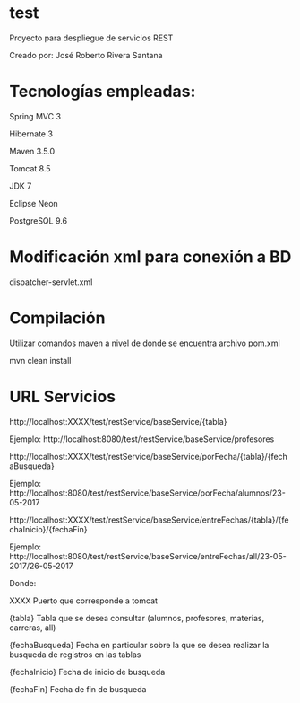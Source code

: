 # test
Proyecto para despliegue de servicios REST

Creado por: José Roberto Rivera Santana

# Tecnologías empleadas:
Spring MVC 3

Hibernate 3

Maven 3.5.0

Tomcat 8.5

JDK 7

Eclipse Neon

PostgreSQL 9.6

# Modificación xml para conexión a BD

dispatcher-servlet.xml

# Compilación

Utilizar comandos maven a nivel de donde se encuentra archivo pom.xml

mvn clean install

# URL Servicios

http://localhost:XXXX/test/restService/baseService/{tabla}

Ejemplo: http://localhost:8080/test/restService/baseService/profesores

http://localhost:XXXX/test/restService/baseService/porFecha/{tabla}/{fechaBusqueda}

Ejemplo: http://localhost:8080/test/restService/baseService/porFecha/alumnos/23-05-2017

http://localhost:XXXX/test/restService/baseService/entreFechas/{tabla}/{fechaInicio}/{fechaFin}

Ejemplo: http://localhost:8080/test/restService/baseService/entreFechas/all/23-05-2017/26-05-2017

Donde: 

XXXX Puerto que corresponde a tomcat

{tabla} Tabla que se desea consultar (alumnos, profesores, materias, carreras, all)

{fechaBusqueda} Fecha en particular sobre la que se desea realizar la busqueda de registros en las tablas

{fechaInicio} Fecha de inicio de busqueda

{fechaFin} Fecha de fin de busqueda
